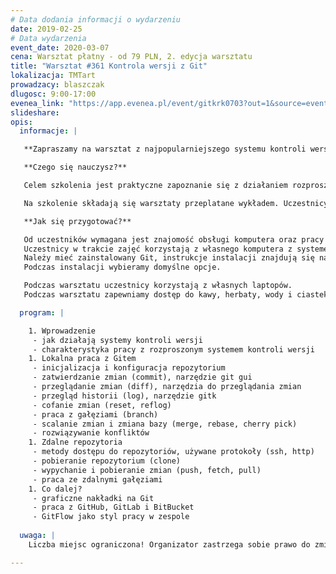 ```yaml
---
# Data dodania informacji o wydarzeniu
date: 2019-02-25
# Data wydarzenia
event_date: 2020-03-07
cena: Warsztat płatny - od 79 PLN, 2. edycja warsztatu
title: "Warsztat #361 Kontrola wersji z Git"
lokalizacja: TMTart
prowadzacy: blaszczak
dlugosc: 9:00-17:00
evenea_link: "https://app.evenea.pl/event/gitkrk0703?out=1&source=event_iframe"
slideshare:
opis:
  informacje: |

   **Zapraszamy na warsztat z najpopularniejszego systemu kontroli wersji.**

   **Czego się nauczysz?**

   Celem szkolenia jest praktyczne zapoznanie się z działaniem rozproszonego systemu kontroli wersji Git. Omówiony zostanie styl pracy z Gitem uwzględniający dobre praktyki oraz podstawowe polecenia dostępne w tym narzędziu. Szczególny nacisk położony jest na typowe sytuacje, które stwarzają najwięcej problemów początkującym użytkownikom, takie jak rozwiązywanie konfliktów, wycofywanie zmian czy praca ze zdalnymi gałęziami.

   Na szkolenie składają się warsztaty przeplatane wykładem. Uczestnicy będą na bieżąco wykonywali różnorodne ćwiczenia, które pozwolą im zapoznać się z Gitem oraz będą łącznikiem pomiędzy kolejnymi tematami poruszanymi w trakcie szkolenia.

   **Jak się przygotować?**

   Od uczestników wymagana jest znajomość obsługi komputera oraz pracy w konsoli.
   Uczestnicy w trakcie zajęć korzystają z własnego komputera z systemem Windows, Linux lub macOS.
   Należy mieć zainstalowany Git, instrukcje instalacji znajdują się na: https://git-scm.com/downloads
   Podczas instalacji wybieramy domyślne opcje.

   Podczas warsztatu uczestnicy korzystają z własnych laptopów. 
   Podczas warsztatu zapewniamy dostęp do kawy, herbaty, wody i ciastek. W porze obiadowej zapewniamy lunch.

  program: |

    1. Wprowadzenie
     - jak działają systemy kontroli wersji
     - charakterystyka pracy z rozproszonym systemem kontroli wersji
    1. Lokalna praca z Gitem
     - inicjalizacja i konfiguracja repozytorium
     - zatwierdzanie zmian (commit), narzędzie git gui
     - przeglądanie zmian (diff), narzędzia do przeglądania zmian
     - przegląd historii (log), narzędzie gitk
     - cofanie zmian (reset, reflog)
     - praca z gałęziami (branch)
     - scalanie zmian i zmiana bazy (merge, rebase, cherry pick)
     - rozwiązywanie konfliktów
    1. Zdalne repozytoria
     - metody dostępu do repozytoriów, używane protokoły (ssh, http)
     - pobieranie repozytorium (clone)
     - wypychanie i pobieranie zmian (push, fetch, pull)
     - praca ze zdalnymi gałęziami
    1. Co dalej?
     - graficzne nakładki na Git
     - praca z GitHub, GitLab i BitBucket
     - GitFlow jako styl pracy w zespole
  
  uwaga: |
    Liczba miejsc ograniczona! Organizator zastrzega sobie prawo do zmiany lokalizacji wydarzenia oraz jego odwołania w przypadku niezgłoszenia się minimalnej liczby uczestników.

---
```

